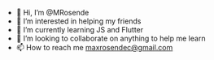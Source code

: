 - 👋 Hi, I’m @MRosende
- 👀 I’m interested in helping my friends
- 🌱 I’m currently learning JS and Flutter
- 💞️ I’m looking to collaborate on anything to help me learn
- 📫 How to reach me maxrosendec@gmail.com

<!---
MRosende/MRosende is a ✨ special ✨ repository because its `README.md` (this file) appears on your GitHub profile.
You can click the Preview link to take a look at your changes.
--->
